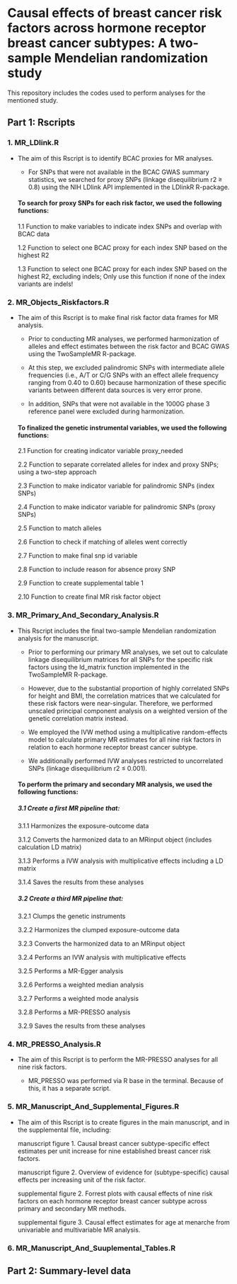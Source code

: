 # Causal effects of breast cancer risk factors across hormone receptor breast cancer subtypes: A two-sample Mendelian randomization study
This repository includes the codes used to perform analyses for the mentioned study.   
## Part 1: Rscripts

### 1. MR_LDlink.R 
   
   * The aim of this Rscript is to identify BCAC proxies for MR analyses.
   
      * For SNPs that were not available in the BCAC GWAS summary statistics, we searched for proxy SNPs (linkage disequilibrium r2 ≥ 0.8) using the NIH LDlink API implemented in the LDlinkR R-package.
   
      #### To search for proxy SNPs for each risk factor, we used the following functions:
   
      1.1 Function to make variables to indicate index SNPs and overlap with BCAC data

      1.2 Function to select one BCAC proxy for each index SNP based on the highest R2

      1.3 Function to select one BCAC proxy for each index SNP based on the highest R2, excluding indels; 
          Only use this function if none of the index variants are indels!

### 2. MR_Objects_Riskfactors.R
   
   * The aim of this Rscript is to make final risk factor data frames for MR analysis.

      * Prior to conducting MR analyses, we performed harmonization of alleles and effect estimates between the risk factor and BCAC GWAS using the TwoSampleMR R-package.

      * At this step, we excluded palindromic SNPs with intermediate allele frequencies (i.e., A/T or C/G SNPs with an effect allele frequency ranging from 0.40 to 0.60) because harmonization of these specific              variants between different data sources is very error prone.

      * In addition, SNPs that were not available in the 1000G phase 3 reference panel were excluded during harmonization.

      #### To finalized the genetic instrumental variables, we used the following functions:
   
      2.1 Function for creating indicator variable proxy_needed

      2.2 Function to separate correlated alleles for index and proxy SNPs; using a two-step approach
  
      2.3 Function to make indicator variable for palindromic SNPs (index SNPs)
  
      2.4 Function to make indicator variable for palindromic SNPs (proxy SNPs)
  
      2.5 Function to match alleles
  
      2.6 Function to check if matching of alleles went correctly
   
      2.7 Function to make final snp id variable

      2.8 Function to include reason for absence proxy SNP

      2.9 Function to create supplemental table 1

      2.10 Function to create final MR risk factor object
   
### 3. MR_Primary_And_Secondary_Analysis.R

   * This Rscript includes the final two-sample Mendelian randomization analysis for the manuscript.
     
      * Prior to performing our primary MR analyses, we set out to calculate linkage disequilibrium matrices for all SNPs for the specific risk factors using the ld_matrix function implemented in the TwoSampleMR           R-package.

      * However, due to the substantial proportion of highly correlated SNPs for height and BMI, the correlation matrices that we calculated for these risk factors were near-singular. Therefore, we performed               unscaled principal component analysis on a weighted version of the genetic correlation matrix instead. 

      * We employed the IVW method using a multiplicative random-effects model to calculate primary MR estimates for all nine risk factors in relation to each hormone receptor breast cancer subtype. 

      * We additionally performed IVW analyses restricted to uncorrelated SNPs (linkage disequilibrium r2 ≤ 0.001).

      #### To perform the primary and secondary MR analysis, we used the following functions:

      ##### 3.1 Create a first MR pipeline that:
     
      3.1.1 Harmonizes the exposure-outcome data
         
      3.1.2 Converts the harmonized data to an MRinput object (includes calculation LD matrix)
         
      3.1.3 Performs a IVW analysis with multiplicative effects including a LD matrix
         
      3.1.4 Saves the results from these analyses

      ##### 3.2 Create a third MR pipeline that:
     
      3.2.1 Clumps the genetic instruments
         
      3.2.2 Harmonizes the clumped exposure-outcome data
         
      3.2.3 Converts the harmonized data to an MRinput object
         
      3.2.4 Performs an IVW analysis with multiplicative effects
         
      3.2.5 Performs a MR-Egger analysis
 
      3.2.6 Performs a weighted median analysis
         
      3.2.7 Performs a weighted mode analysis
         
      3.2.8 Performs a MR-PRESSO analysis
         
      3.2.9 Saves the results from these analyses
   
### 4. MR_PRESSO_Analysis.R

   * The aim of this Rscript is to perform the MR-PRESSO analyses for all nine risk factors.
     
      * MR_PRESSO was performed via R base in the terminal. Because of this, it has a separate script.
   
### 5. MR_Manuscript_And_Supplemental_Figures.R

   * The aim of this Rscript is to create figures in the main manuscript, and in the supplemental file, including:

     manuscript figure 1. Causal breast cancer subtype-specific effect estimates per unit increase for nine established breast cancer risk factors. 
    
     manuscript figure 2. Overview of evidence for (subtype-specific) causal effects per increasing unit of the risk factor. 
    
     supplemental figure 2. Forrest plots with causal effects of nine risk factors on each hormone receptor breast cancer subtype across primary and secondary MR methods.
    
     supplemental figure 3. Causal effect estimates for age at menarche from univariable and multivariable MR analysis.
 
### 6. MR_Manuscript_And_Suuplemental_Tables.R
    
## Part 2: Summary-level data
